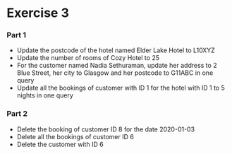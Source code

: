 # Exercise 3

### Part 1

- Update the postcode of the hotel named Elder Lake Hotel to L10XYZ
- Update the number of rooms of Cozy Hotel to 25
- For the customer named Nadia Sethuraman, update her address to 2 Blue Street, her city to Glasgow and her postcode to G11ABC in one query
- Update all the bookings of customer with ID 1 for the hotel with ID 1 to 5 nights in one query

### Part 2

- Delete the booking of customer ID 8 for the date 2020-01-03
- Delete all the bookings of customer ID 6
- Delete the customer with ID 6
